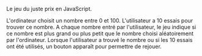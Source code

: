 Le jeu du juste prix en JavaScript.

L'ordinateur choisit un nombre entre 0 et 100.
L'utilisateur a 10 essais pour trouver ce nombre.
A chaque nombre entré par l'utilisateur, le jeu indique si ce nombre est plus grand ou plus petit que le nombre choisi aléatoirement par l'ordinateur.
Lorsque l'utilisateur a trouvé le nombre ou si les 10 essais ont été utilisés, un bouton apparaît pour permettre de rejouer.